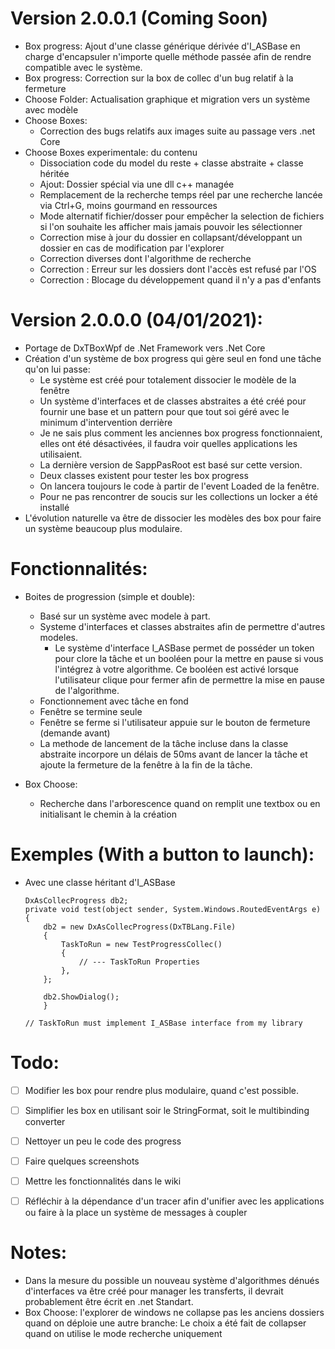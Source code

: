 # Version 2.0.0.1 (Coming Soon)
 * Box progress: Ajout d'une classe générique dérivée d'I_ASBase en charge d'encapsuler n'importe quelle méthode passée afin de rendre compatible avec le système.
 * Box progress: Correction sur la box de collec d'un bug relatif à la fermeture
 * Choose Folder: Actualisation graphique et migration vers un système avec modèle
 * Choose Boxes: 
	- Correction des bugs relatifs aux images suite au passage vers .net Core
 * Choose Boxes experimentale:
	du contenu
	- Dissociation code du model du reste + classe abstraite + classe héritée
	- Ajout: Dossier spécial via une dll c++ managée
	- Remplacement de la recherche temps réel par une recherche lancée via Ctrl+G, moins gourmand en ressources
	- Mode alternatif fichier/dosser pour empêcher la selection de fichiers si l'on souhaite les afficher mais jamais pouvoir les sélectionner
	- Correction mise à jour du dossier en collapsant/développant un dossier en cas de modification par l'explorer
	- Correction diverses dont l'algorithme de recherche
	- Correction : Erreur sur les dossiers dont l'accès est refusé par l'OS
	- Correction : Blocage du développement quand il n'y a pas d'enfants


# Version 2.0.0.0 (04/01/2021):
 * Portage de DxTBoxWpf de .Net Framework vers .Net Core
 * Création d'un système de box progress qui gère seul en fond une tâche qu'on lui passe:
	 - Le système est créé pour totalement dissocier le modèle de la fenêtre
	 - Un système d'interfaces et de classes abstraites a été créé pour fournir une base et un pattern pour que tout soi géré avec le minimum d'intervention derrière
	- Je ne sais plus comment les anciennes box progress fonctionnaient, elles ont été désactivées, il faudra voir quelles applications les utilisaient.
	- La dernière version de SappPasRoot est basé sur cette version.
	- Deux classes existent pour tester les box progress
	- On lancera toujours le code à partir de l'event Loaded de la fenêtre.
	- Pour ne pas rencontrer de soucis sur les collections un locker a été installé
 * L'évolution naturelle va être de dissocier les modèles des box pour faire un système beaucoup plus modulaire.
 
# Fonctionnalités:
 * Boites de progression (simple et double):
	- Basé sur un système avec modele à part.
 	- Systeme d'interfaces et classes abstraites afin de permettre d'autres modeles.
  		* Le système d'interface I_ASBase permet de posséder un token pour clore la tâche et un booléen pour la mettre en pause si vous l'intégrez à votre algorithme. Ce booléen est activé lorsque l'utilisateur clique pour fermer afin de permettre la mise en pause de l'algorithme.
 	- Fonctionnement avec tâche en fond
 	- Fenêtre se termine seule
 	- Fenêtre se ferme si l'utilisateur appuie sur le bouton de fermeture (demande avant)
	- La methode de lancement de la tâche incluse dans la classe abstraite incorpore un délais de 50ms avant de lancer la tâche et ajoute la fermeture de la fenêtre à la fin de la tâche.

 * Box Choose:
	- Recherche dans l'arborescence quand on remplit une textbox ou en initialisant le chemin à la création

  

# Exemples (With a button to launch):
 - Avec une classe héritant d'I_ASBase
	```
	DxAsCollecProgress db2;
	private void test(object sender, System.Windows.RoutedEventArgs e)
	{
		db2 = new DxAsCollecProgress(DxTBLang.File)
		{
			TaskToRun = new TestProgressCollec()
			{                  
				// --- TaskToRun Properties
			},
		};

		db2.ShowDialog();        
        }

	// TaskToRun must implement I_ASBase interface from my library
	``` 

# Todo:
 - [ ] Modifier les box pour rendre plus modulaire, quand c'est possible.
 - [ ] Simplifier les box en utilisant soir le StringFormat, soit le multibinding converter
 - [ ] Nettoyer un peu le code des progress
 - [ ] Faire quelques screenshots
 - [ ] Mettre les fonctionnalités dans le wiki
 - [ ] Réfléchir à la dépendance d'un tracer afin d'unifier avec les applications ou faire à la place un système de messages à coupler


# Notes: 
 * Dans la mesure du possible un nouveau système d'algorithmes dénués d'interfaces va être créé pour manager les transferts, il devrait probablement être écrit en .net Standart.
 * Box Choose: l'explorer de windows ne collapse pas les anciens dossiers quand on déploie une autre branche:
		Le choix a été fait de collapser quand on utilise le mode recherche uniquement
		
